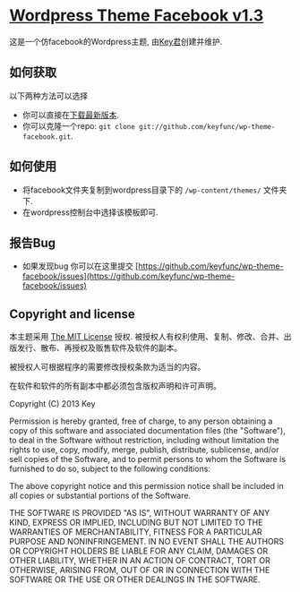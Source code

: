 # [Wordpress Theme Facebook v1.3](https://github.com/keyfunc/wp-theme-facebook)

这是一个仿facebook的Wordpress主题, 由[Key君](http://uloli.com/)创建并维护.

## 如何获取

以下两种方法可以选择

* 你可以直接在[下载最新版本](https://github.com/keyfunc/wp-theme-facebook/archive/master.zip).
* 你可以克隆一个repo: `git clone git://github.com/keyfunc/wp-theme-facebook.git`.

## 如何使用

* 将facebook文件夹复制到wordpress目录下的 `/wp-content/themes/` 文件夹下.
* 在wordpress控制台中选择该模板即可.

## 报告Bug

* 如果发现bug 你可以在这里提交 [https://github.com/keyfunc/wp-theme-facebook/issues](https://github.com/keyfunc/wp-theme-facebook/issues)

## Copyright and license

本主题采用 [The MIT License](http://opensource.org/licenses/MIT) 授权. 被授权人有权利使用、复制、修改、合并、出版发行、散布、再授权及贩售软件及软件的副本。

被授权人可根据程序的需要修改授权条款为适当的内容。

在软件和软件的所有副本中都必须包含版权声明和许可声明。

Copyright (C) 2013 Key

Permission is hereby granted, free of charge, to any person obtaining a copy of this software and associated documentation files (the "Software"), to deal in the Software without restriction, including without limitation the rights to use, copy, modify, merge, publish, distribute, sublicense, and/or sell copies of the Software, and to permit persons to whom the Software is furnished to do so, subject to the following conditions:

The above copyright notice and this permission notice shall be included in all copies or substantial portions of the Software.

THE SOFTWARE IS PROVIDED "AS IS", WITHOUT WARRANTY OF ANY KIND, EXPRESS OR IMPLIED, INCLUDING BUT NOT LIMITED TO THE WARRANTIES OF MERCHANTABILITY, FITNESS FOR A PARTICULAR PURPOSE AND NONINFRINGEMENT. IN NO EVENT SHALL THE AUTHORS OR COPYRIGHT HOLDERS BE LIABLE FOR ANY CLAIM, DAMAGES OR OTHER LIABILITY, WHETHER IN AN ACTION OF CONTRACT, TORT OR OTHERWISE, ARISING FROM, OUT OF OR IN CONNECTION WITH THE SOFTWARE OR THE USE OR OTHER DEALINGS IN THE SOFTWARE.